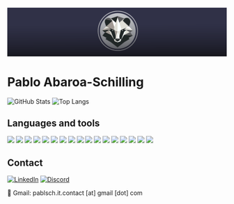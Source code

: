 ![Banner](../images/profile-banner.png)

# Pablo Abaroa-Schilling

![GitHub Stats](https://github-readme-stats.vercel.app/api?username=pablo-sch&show_icons=true&count_private=true)
![Top Langs](https://github-readme-stats.vercel.app/api/top-langs/?username=pablo-sch&layout=compact)

## Languages and tools

![](https://img.shields.io/badge/-HTML5-orange?style=flat&logo=html5)
![](https://img.shields.io/badge/-CSS3-blue?style=flat&logo=css3)
![](https://img.shields.io/badge/-Java-green?style=flat&logo=java)
![](https://img.shields.io/badge/-JavaScript-yellow?style=flat&logo=javascript)
![](https://img.shields.io/badge/-Android-3DDC84?style=flat&logo=android)
![](https://img.shields.io/badge/-Docker-blue?style=flat&logo=docker)
![](https://img.shields.io/badge/-Linux-black?style=flat&logo=linux)
![](https://img.shields.io/badge/-Git-red?style=flat&logo=git)
![](https://img.shields.io/badge/-GitHub-black?style=flat&logo=github)
![](https://img.shields.io/badge/-MySQL-blue?style=flat&logo=mysql)
![](https://img.shields.io/badge/-MongoDB-green?style=flat&logo=mongodb)
![](https://img.shields.io/badge/-Node.js-green?style=flat&logo=node.js)
![](https://img.shields.io/badge/-NetBeans-009688?style=flat&logo=apache-netbeans)
![](https://img.shields.io/badge/-Visual%20Studio%20Code-blue?style=flat&logo=visualstudiocode)
![](https://img.shields.io/badge/-XAMPP-FC5C3F?style=flat&logo=xampp)
![](https://img.shields.io/badge/-SourceTree-0052CC?style=flat&logo=sourcetree)
![](https://img.shields.io/badge/-VirtualBox-6633cc?style=flat&logo=virtualbox)

## Contact

[![LinkedIn](https://img.shields.io/badge/LinkedIn-PabloSch-blue?style=for-the-badge&logo=linkedin)](https://www.linkedin.com/in/pablo-sch-it/)
[![Discord](https://img.shields.io/badge/Discord-PabloSch%230001-5865F2?style=for-the-badge&logo=discord)](https://discord.com/users/1318260062900457642)

📧 Gmail: pablsch.it.contact [at] gmail [dot] com
